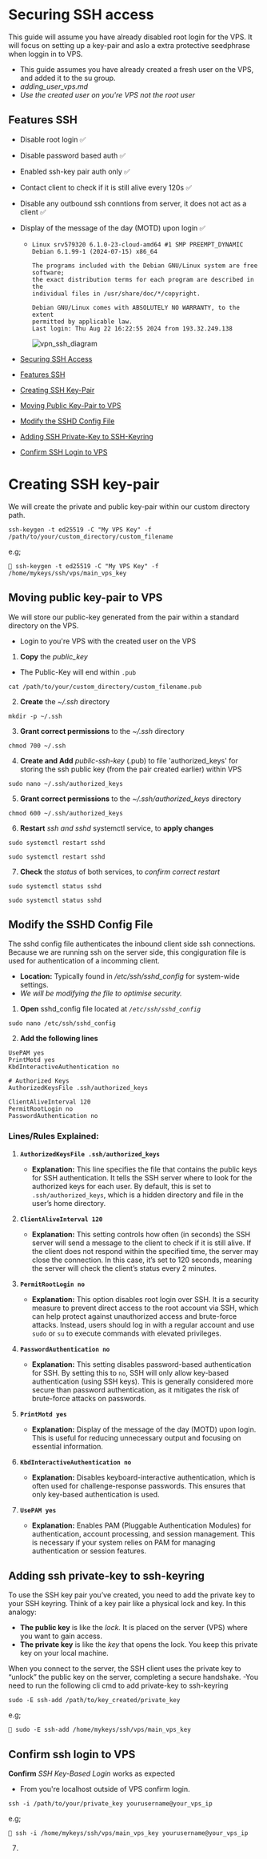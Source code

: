 # Securing SSH access 
This guide will assume you have already disabled root login for the VPS. It will focus on setting up a key-pair and aslo a extra protective seedphrase when loggin in to VPS.
- This guide assumes you have already created a fresh user on the VPS, and added it to the su group.
- *adding_user_vps.md*
- *Use the created user on you're VPS not the root user*

## Features SSH
-   Disable root login ✅
-   Disable password based auth ✅
-   Enabled ssh-key pair auth only ✅
-   Contact client to check if it is still alive every 120s ✅
-   Disable any outbound ssh conntions from server, it does not act as a client ✅
-   Display of the message of the day (MOTD) upon login ✅
    - ```
      Linux srv579320 6.1.0-23-cloud-amd64 #1 SMP PREEMPT_DYNAMIC Debian 6.1.99-1 (2024-07-15) x86_64
      
      The programs included with the Debian GNU/Linux system are free software;
      the exact distribution terms for each program are described in the
      individual files in /usr/share/doc/*/copyright.
      
      Debian GNU/Linux comes with ABSOLUTELY NO WARRANTY, to the extent
      permitted by applicable law.
      Last login: Thu Aug 22 16:22:55 2024 from 193.32.249.138

      ```

      ![vpn_ssh_diagram](./images/vpn_ssh_diagram.jpg)

   - [Securing SSH Access](#securing-ssh-access)
   - [Features SSH](#features-ssh)
   - [Creating SSH Key-Pair](#creating-ssh-key-pair)
   - [Moving Public Key-Pair to VPS](#moving-public-key-pair-to-vps)
   - [Modify the SSHD Config File](#modify-the-sshd-config-file)
   - [Adding SSH Private-Key to SSH-Keyring](#adding-ssh-private-key-to-ssh-keyring)
   - [Confirm SSH Login to VPS](#confirm-ssh-login-to-vps)


# Creating SSH key-pair

We will create the private and public key-pair within our custom directory path.
```
ssh-keygen -t ed25519 -C "My VPS Key" -f /path/to/your/custom_directory/custom_filename
```

e.g;
```
🔗 ssh-keygen -t ed25519 -C "My VPS Key" -f /home/mykeys/ssh/vps/main_vps_key
```


## Moving public key-pair to VPS

We will store our public-key generated from the pair within a standard directory on the VPS. 
- Login to you're VPS with the created user on the VPS 

1. **Copy** the *public_key*
- The Public-Key will end within `.pub` 
```
cat /path/to/your/custom_directory/custom_filename.pub
```

2. **Create** the *~/.ssh* directory
```
mkdir -p ~/.ssh
```

3. **Grant correct permissions** to the *~/.ssh* directory
```
chmod 700 ~/.ssh
```

4. **Create and Add** *public-ssh-key* (.pub) to file 'authorized_keys' for storing the ssh public key (from the pair created earlier) within VPS
```
sudo nano ~/.ssh/authorized_keys
```

5. **Grant correct permissions** to the *~/.ssh/authorized_keys* directory
```
chmod 600 ~/.ssh/authorized_keys
```

6. **Restart** *ssh and sshd* systemctl service, to **apply changes**
```
sudo systemctl restart sshd
```
```
sudo systemctl restart sshd
```

7. **Check** the *status*  of both services, to *confirm correct restart*
```
sudo systemctl status sshd
```
```
sudo systemctl status sshd
```


## Modify the SSHD Config File
The sshd config file authenticates the inbound client side ssh connections. Because we are running ssh on the server side, this congiguration file is used for authentication of a incomming client.
- **Location:** Typically found in */etc/ssh/sshd_config* for system-wide settings.
- *We will be modifying the file to optimise security.*

1. **Open** sshd_config file located at *`/etc/ssh/sshd_config`*
```
sudo nano /etc/ssh/sshd_config
```

2. **Add the following lines**
```
UsePAM yes
PrintMotd yes
KbdInteractiveAuthentication no

# Authorized Keys
AuthorizedKeysFile .ssh/authorized_keys

ClientAliveInterval 120
PermitRootLogin no
PasswordAuthentication no
```


### **Lines/Rules Explained:**

1. **`AuthorizedKeysFile .ssh/authorized_keys`**
   - **Explanation:** This line specifies the file that contains the public keys for SSH authentication. It tells the SSH server where to look for the authorized keys for each user. By default, this is set to `.ssh/authorized_keys`, which is a hidden directory and file in the user’s home directory.

2. **`ClientAliveInterval 120`**
   - **Explanation:** This setting controls how often (in seconds) the SSH server will send a message to the client to check if it is still alive. If the client does not respond within the specified time, the server may close the connection. In this case, it’s set to 120 seconds, meaning the server will check the client’s status every 2 minutes.

3. **`PermitRootLogin no`**
   - **Explanation:** This option disables root login over SSH. It is a security measure to prevent direct access to the root account via SSH, which can help protect against unauthorized access and brute-force attacks. Instead, users should log in with a regular account and use `sudo` or `su` to execute commands with elevated privileges.

4. **`PasswordAuthentication no`**
   - **Explanation:** This setting disables password-based authentication for SSH. By setting this to `no`, SSH will only allow key-based authentication (using SSH keys). This is generally considered more secure than password authentication, as it mitigates the risk of brute-force attacks on passwords.

5. **`PrintMotd yes`**
   - **Explanation:** Display of the message of the day (MOTD) upon login. This is useful for reducing unnecessary output and focusing on essential information.

6. **`KbdInteractiveAuthentication no`**
   - **Explanation:** Disables keyboard-interactive authentication, which is often used for challenge-response passwords. This ensures that only key-based authentication is used.

7. **`UsePAM yes`**
   - **Explanation:** Enables PAM (Pluggable Authentication Modules) for authentication, account processing, and session management. This is necessary if your system relies on PAM for managing authentication or session features.


## Adding ssh private-key to ssh-keyring
To use the SSH key pair you’ve created, you need to add the private key to your SSH keyring. Think of a key pair like a physical lock and key. In this analogy:

 - **The public key** is like the *lock.* It is placed on the server (VPS) where you want to gain access.
 - **The private key** is like the *key* that opens the lock. You keep this private key on your local machine.

When you connect to the server, the SSH client uses the private key to “unlock” the public key on the server, completing a secure handshake.
-You need to run the following cli cmd to add private-key to ssh-keyring
```
sudo -E ssh-add /path/to/key_created/private_key
```

e.g;

```
🔗 sudo -E ssh-add /home/mykeys/ssh/vps/main_vps_key
```


## Confirm ssh login to VPS

**Confirm** *SSH Key-Based Login* works as expected
- From you're localhost outside of VPS confirm login.
```
ssh -i /path/to/your/private_key yourusername@your_vps_ip
```

e.g;

```
🔗 ssh -i /home/mykeys/ssh/vps/main_vps_key yourusername@your_vps_ip
```

7. 
